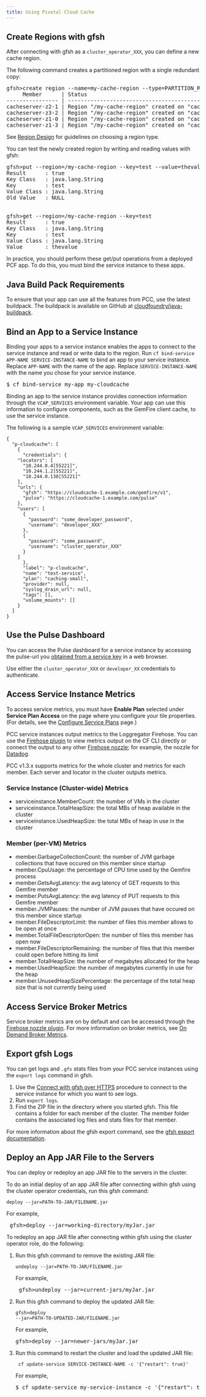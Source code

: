 ```yaml
---
title: Using Pivotal Cloud Cache
---
```


## <a id="create-regions"></a> Create Regions with gfsh

After connecting with gfsh as a `cluster_operator_XXX`, you can define a new cache region.

The following command creates a partitioned region with a single redundant copy:

<pre class='terminal'>
gfsh>create region --name=my-cache-region --type=PARTITION_REDUNDANT_HEAP_LRU
     Member      | Status
---------------- | -------------------------------------------------------
cacheserver-z2-1 | Region "/my-cache-region" created on "cacheserver-z2-1"
cacheserver-z3-2 | Region "/my-cache-region" created on "cacheserver-z3-2"
cacheserver-z1-0 | Region "/my-cache-region" created on "cacheserver-z1-0"
cacheserver-z1-3 | Region "/my-cache-region" created on "cacheserver-z1-3"
</pre>

See [Region Design](../app-development.html#region-design)
for guidelines on choosing a region type.

You can test the newly created region by writing and reading values with gfsh:

<pre class='terminal'>
gfsh>put --region=/my-cache-region --key=test --value=thevalue
Result      : true
Key Class   : java.lang.String
Key         : test
Value Class : java.lang.String
Old Value   : NULL


gfsh>get --region=/my-cache-region --key=test
Result      : true
Key Class   : java.lang.String
Key         : test
Value Class : java.lang.String
Value       : thevalue
</pre>

In practice, you should perform these get/put operations from a deployed PCF app. To do this, you must bind the service instance to these apps.

## <a id="java-build-pack-requirement"></a> Java Build Pack Requirements

To ensure that your app can use all the features from PCC,
use the latest buildpack.
The buildpack is available on GitHub at [cloudfoundry/java-buildpack](https://github.com/cloudfoundry/java-buildpack).


## <a id="bind-service"></a> Bind an App to a Service Instance

Binding your apps to a service instance enables the apps to connect to the service instance and read or write data to the region.
Run `cf bind-service APP-NAME SERVICE-INSTANCE-NAME` to bind an app to your service instance.
Replace `APP-NAME` with the name of the app.
Replace `SERVICE-INSTANCE-NAME` with the name you chose for your service instance.

<pre class='terminal'>
$ cf bind-service my-app my-cloudcache
</pre>

Binding an app to the service instance provides connection information through the `VCAP_SERVICES` environment variable.
Your app can use this information to configure components, such as the GemFire client cache, to use the service instance.

The following is a sample `VCAP_SERVICES` environment variable:

```
{
  "p-cloudcache": [
    {
      "credentials": {
	"locators": [
	  "10.244.0.4[55221]",
	  "10.244.1.2[55221]",
	  "10.244.0.130[55221]"
	],
	"urls": {
	  "gfsh": "https://cloudcache-1.example.com/gemfire/v1",
	  "pulse": "https://cloudcache-1.example.com/pulse"
	},
	"users": [
	  {
	    "password": "some_developer_password",
	    "username": "developer_XXX"
	  },
	  {
	    "password": "some_password",
	    "username": "cluster_operator_XXX"
	  }
	]
      },
      "label": "p-cloudcache",
      "name": "test-service",
      "plan": "caching-small",
      "provider": null,
      "syslog_drain_url": null,
      "tags": [],
      "volume_mounts": []
    }
  ]
}
```

## <a id="pulse"></a> Use the Pulse Dashboard

You can access the Pulse dashboard for a service instance by accessing the pulse-url you [obtained from a service key](#create-service-key) in a web browser.

Use either the `cluster_operator_XXX` or `developer_XX` credentials to authenticate.

## <a id="nozzle"></a> Access Service Instance Metrics

To access service metrics, you must have **Enable Plan** selected under **Service Plan Access** on the page where you configure your tile properties. (For details, see the [Configure Service Plans](./operator.html#plan-config) page.)

PCC service instances output metrics to the Loggregator Firehose. You can use the
[Firehose plugin](https://docs.cloudfoundry.org/loggregator/cli-plugin.html) to
view metrics output on the CF CLI directly or connect the output to any other
[Firehose nozzle](https://docs.cloudfoundry.org/loggregator/architecture.html#nozzles);
for example, the nozzle for [Datadog](https://github.com/cloudfoundry-attic/datadog-firehose-nozzle).

PCC v1.3.x supports metrics for the whole cluster and metrics for each member.
Each server and locator in the cluster outputs metrics.

### Service Instance (Cluster-wide) Metrics
* serviceinstance.MemberCount: the number of VMs in the cluster
* serviceinstance.TotalHeapSize: the total MBs of heap available in the cluster
* serviceinstance.UsedHeapSize: the total MBs of heap in use in the cluster

### Member (per-VM) Metrics
* member.GarbageCollectionCount: the number of JVM garbage collections that have occured on this member since startup
* member.CpuUsage: the percentage of CPU time used by the Gemfire process
* member.GetsAvgLatency: the avg latency of GET requests to this Gemfire member
* member.PutsAvgLatency: the avg latency of PUT requests to this Gemfire member
* member.JVMPauses: the number of JVM pauses that have occured on this member since startup
* member.FileDescriptorLimit: the number of files this member allows to be open at once
* member.TotalFileDescriptorOpen: the number of files this member has open now
* member.FileDescriptorRemaining: the number of files that this member could open before hitting its limit
* member.TotalHeapSize: the number of megabytes allocated for the heap
* member.UsedHeapSize: the number of megabytes currently in use for the heap
* member.UnusedHeapSizePercentage: the percentage of the total heap size that is not currently being used

## <a id="nozzle-service-metrics"></a> Access Service Broker Metrics

Service broker metrics are on by default and can be accessed through the [Firehose nozzle plugin](https://docs.cloudfoundry.org/loggregator/cli-plugin.html). For more information on broker metrics, see [On Demand Broker Metrics](https://docs.pivotal.io/svc-sdk/odb/0-16/operating.html#metrics).

## <a id="exporting_logs"></a> Export gfsh Logs

You can get logs and `.gfs` stats files from your PCC service instances using the `export logs` command in gfsh.

1. Use the [Connect with gfsh over HTTPS](#gfsh-connect-https) procedure to connect to the service instance for which you want to see logs.
1. Run `export logs`.
1. Find the ZIP file in the directory where you started gfsh. 
   This file contains a folder for each member of the cluster.
   The member folder contains the associated log files and stats files for that member.

For more information about the gfsh export command,
see the [gfsh export documentation](https://gemfire.docs.pivotal.io/geode/tools_modules/gfsh/command-pages/export.html).

## <a id="deploy-app-jars"></a> Deploy an App JAR File to the Servers

You can deploy or redeploy an app JAR file to the servers in the cluster.

To do an initial deploy of an app JAR file after connecting within gfsh
using the cluster operator credentials,
run this gfsh command:

<code>deploy --jar=PATH-TO-JAR/FILENAME.jar</code>

For example,

<pre class='terminal'> gfsh>deploy --jar=working-directory/myJar.jar </pre>

To redeploy an app JAR file after connecting within gfsh
using the cluster operator role,
do the following: 		

1. Run this gfsh command to remove the existing JAR file:

    <code>undeploy --jar=PATH-TO-JAR/FILENAME.jar</code>

    For example,

    <pre class='terminal'> gfsh>undeploy --jar=current-jars/myJar.jar </pre>

1. Run this gfsh command to deploy the updated JAR file:

    <code>gfsh>deploy --jar=PATH-TO-UPDATED-JAR/FILENAME.jar</code>

    For example,

    <pre class='terminal'>gfsh>deploy --jar=newer-jars/myJar.jar</pre>

1. Run this command to restart the cluster and load the updated JAR file:

     <code> cf update-service SERVICE-INSTANCE-NAME -c '{"restart": true}' </code>

     For example,

     <pre class='terminal'>$ cf update-service my-service-instance -c '{"restart": true}'</code>


